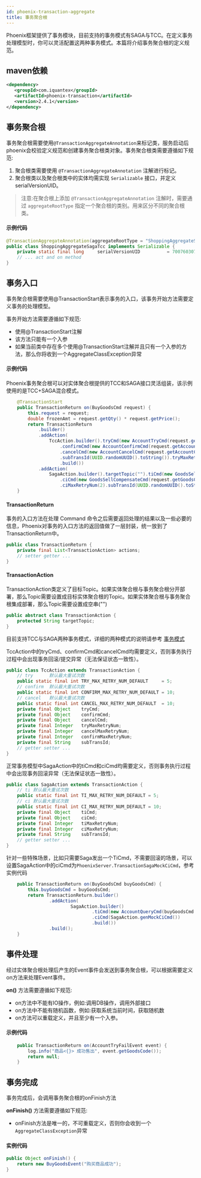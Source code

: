 ```yaml
---
id: phoenix-transaction-aggregate
title: 事务聚合根
---
```


Phoenix框架提供了事务模块，目前支持的事务模式有SAGA与TCC。在定义事务处理模型时，你可以灵活配置这两种事务模式。本篇将介绍事务聚合根的定义规范。


## maven依赖

```xml
<dependency>
   <groupId>com.iquantex</groupId>
   <artifactId>phoenix-transaction</artifactId>
   <version>2.4.1</version>
</dependency>
```

## 事务聚合根

事务聚合根需要使用`@TransactionAggregateAnnotation`来标记类，服务启动后phoenix会校验定义规范和创建事务聚合根类对象。事务聚合根类需要遵循如下规范:

1. 聚合根类需要使用 `@TransactionAggregateAnnotation` 注解进行标记。
2. 聚合根类以及聚合根类中的实体均需实现 `Serializable` 接口，并定义serialVersionUID。

> 注意:在聚合根上添加 `@TransactionAggregateAnnotation` 注解时，需要通过 `aggregateRootType` 指定一个聚合根的类别。用来区分不同的聚合根类。
 
#### 示例代码

```java
@TransactionAggregateAnnotation(aggregateRootType = "ShoppingAggregateSagaTcc")
public class ShoppingAggregateSagaTcc implements Serializable {
    private static final long     serialVersionUID          = 7007603076743033374L; 
    // ... act and on method
}
```

## 事务入口

事务聚合根需要使用@TransactionStart表示事务的入口，该事务开始方法需要定义事务的处理模型。

事务开始方法需要遵循如下规范:

- 使用@TransactionStart注解
- 该方法只能有一个入参
- 如果当前类中存在多个使用@TransactionStart注解并且只有一个入参的方法，那么你将收到一个AggregateClassException异常

#### 示例代码

Phoenix事务聚合根可以对实体聚合根提供的TCC和SAGA接口灵活组装，该示例使用的是TCC+SAGA混合模式。

```java
    @TransactionStart
    public TransactionReturn on(BuyGoodsCmd request) {
        this.request = request;
        double frozenAmt = request.getQty() * request.getPrice();
        return TransactionReturn
            .builder()
            .addAction(
                TccAction.builder().tryCmd(new AccountTryCmd(request.getAccountCode(), frozenAmt))
                    .confirmCmd(new AccountConfirmCmd(request.getAccountCode(), frozenAmt))
                    .cancelCmd(new AccountCancelCmd(request.getAccountCode(), frozenAmt)).targetTopic("")
                    .subTransId(UUID.randomUUID().toString()).tryMaxRetryNum(2).confirmRetryNum(3).cancelRetryNum(3)
                    .build())
            .addAction(
                SagaAction.builder().targetTopic("").tiCmd(new GoodsSellCmd(request.getGoodsCode(), request.getQty()))
                    .ciCmd(new GoodsSellCompensateCmd(request.getGoodsCode(), request.getQty())).tiMaxRetryNum(2)
                    .ciMaxRetryNum(2).subTransId(UUID.randomUUID().toString()).build()).build();
    }
```

#### TransactionReturn

事务的入口方法在处理 Command 命令之后需要返回处理的结果以及一些必要的信息，Phoenix对事务的入口方法的返回值做了一层封装，统一放到了TransactionReturn中。 
```java
public class TransactionReturn {
    private final List<TransactionAction> actions;
    // setter getter ...
}

```
#### TransactionAction

TransactionAction类定义了目标Topic。如果实体聚合根与事务聚合根分开部署，那么Topic需要设置成目标实体聚合根的Topic。如果实体聚合根与事务聚合根集成部署，那么Topic需要设置成空串("")

```java
public abstract class TransactionAction {
    protected String targetTopic;
}

```

目前支持TCC与SAGA两种事务模式，详细的两种模式的说明请参考 [事务模式](03-transaction-module.md)

TccAction中的tryCmd、confirmCmd和cancelCmd均需要定义，否则事务执行过程中会出现事务回滚/提交异常（无法保证状态一致性）。

```java
public class TccAction extends TransactionAction {
    // try      默认最大重试次数
    public static final int TRY_MAX_RETRY_NUM_DEFAULT     = 5;
    // confirm  默认最大重试次数
    public static final int CONFIRM_MAX_RETRY_NUM_DEFAULT = 10;
    // cancel   默认最大重试次数
    public static final int CANCEL_MAX_RETRY_NUM_DEFAULT  = 10;
    private final Object    tryCmd;
    private final Object    confirmCmd;
    private final Object    cancelCmd;
    private final Integer   tryMaxRetryNum;
    private final Integer   cancelMaxRetryNum;
    private final Integer   confirmMaxRetryNum;
    private final String    subTransId;
    // getter setter ...
}
```

正常事务模型中SagaAction中的tiCmd和ciCmd均需要定义，否则事务执行过程中会出现事务回滚异常（无法保证状态一致性）。

```java
public class SagaAction extends TransactionAction {
    // ti 默认最大重试次数
    public static final int TI_MAX_RETRY_NUM_DEFAULT = 5;
    // ci 默认最大重试次数
    public static final int CI_MAX_RETRY_NUM_DEFAULT = 10;
    private final Object    tiCmd;
    private final Object    ciCmd;
    private final Integer   tiMaxRetryNum;
    private final Integer   ciMaxRetryNum;
    private final String    subTransId;
    // getter setter ...
}
```

针对一些特殊场景，比如只需要Saga发出一个TiCmd，不需要回滚的场景，可以设置SagaAction中的ciCmd为`PhoenixServer.TransactionSagaMockCiCmd`，参考实例代码
``` java
    public TransactionReturn on(BuyGoodsCmd buyGoodsCmd) {
        this.buyGoodsCmd = buyGoodsCmd;
        return TransactionReturn.builder()
                .addAction(
                        SagaAction.builder()
                                .tiCmd(new AccountQueryCmd(buyGoodsCmd.getAccountCode()))
                                .ciCmd(SagaAction.genMockCiCmd())
                                .build())
                .build();
    }
```

## 事件处理

经过实体聚合根处理后产生的Event事件会发送到事务聚合根，可以根据需要定义on方法来处理Event事件。

**on()** 方法需要遵循如下规范:

- on方法中不能有IO操作，例如:调用DB操作，调用外部接口
- on方法中不能有随机函数，例如:获取系统当前时间，获取随机数
- on方法可以重载定义，并且至少有一个入参。

#### 示例代码
```java
    public TransactionReturn on(AccountTryFailEvent event) {
        log.info("商品<{}> 成功售出", event.getGoodsCode());
        return null;
    }
```

## 事务完成

事务完成后，会调用事务聚合根的onFinish方法

**onFinish()** 方法需要遵循如下规范:

- onFinish方法是唯一的，不可重载定义，否则你会收到一个`AggregateClassException`异常

#### 实例代码

```java
public Object onFinish() {
    return new BuyGoodsEvent("购买商品成功");
}
```